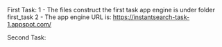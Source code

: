 First Task:
1 - The files construct the first task app engine is under folder first_task
2 - The app engine URL is: https://instantsearch-task-1.appspot.com/

Second Task:
